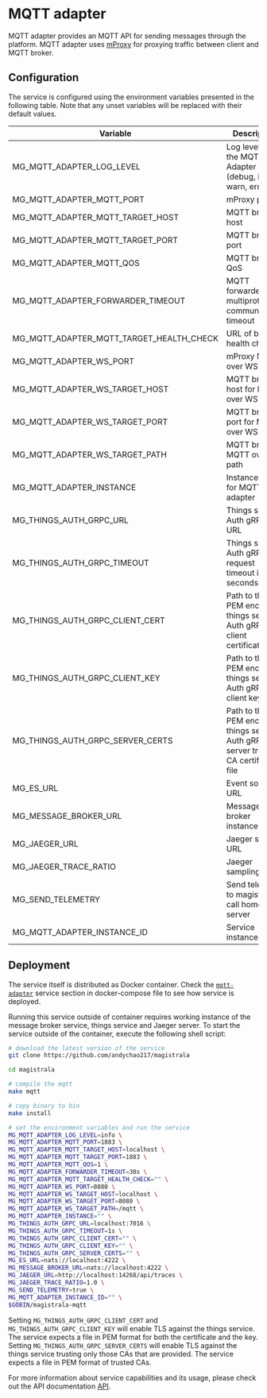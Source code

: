 # MQTT adapter

MQTT adapter provides an MQTT API for sending messages through the platform. MQTT adapter uses [mProxy](https://github.com/absmach/mproxy) for proxying traffic between client and MQTT broker.

## Configuration

The service is configured using the environment variables presented in the following table. Note that any unset variables will be replaced with their default values.

| Variable                                 | Description                                                                        | Default                             |
| ---------------------------------------- | ---------------------------------------------------------------------------------- | ----------------------------------- |
| MG_MQTT_ADAPTER_LOG_LEVEL                | Log level for the MQTT Adapter (debug, info, warn, error)                          | info                                |
| MG_MQTT_ADAPTER_MQTT_PORT                | mProxy port                                                                        | 1883                                |
| MG_MQTT_ADAPTER_MQTT_TARGET_HOST         | MQTT broker host                                                                   | localhost                           |
| MG_MQTT_ADAPTER_MQTT_TARGET_PORT         | MQTT broker port                                                                   | 1883                                |
| MG_MQTT_ADAPTER_MQTT_QOS                 | MQTT broker QoS                                                                    | 1                                   |
| MG_MQTT_ADAPTER_FORWARDER_TIMEOUT        | MQTT forwarder for multiprotocol communication timeout                             | 30s                                 |
| MG_MQTT_ADAPTER_MQTT_TARGET_HEALTH_CHECK | URL of broker health check                                                         | ""                                  |
| MG_MQTT_ADAPTER_WS_PORT                  | mProxy MQTT over WS port                                                           | 8080                                |
| MG_MQTT_ADAPTER_WS_TARGET_HOST           | MQTT broker host for MQTT over WS                                                  | localhost                           |
| MG_MQTT_ADAPTER_WS_TARGET_PORT           | MQTT broker port for MQTT over WS                                                  | 8080                                |
| MG_MQTT_ADAPTER_WS_TARGET_PATH           | MQTT broker MQTT over WS path                                                      | /mqtt                               |
| MG_MQTT_ADAPTER_INSTANCE                 | Instance name for MQTT adapter                                                     | ""                                  |
| MG_THINGS_AUTH_GRPC_URL                  | Things service Auth gRPC URL                                                       | <localhost:7016>                    |
| MG_THINGS_AUTH_GRPC_TIMEOUT              | Things service Auth gRPC request timeout in seconds                                | 1s                                  |
| MG_THINGS_AUTH_GRPC_CLIENT_CERT          | Path to the PEM encoded things service Auth gRPC client certificate file           | ""                                  |
| MG_THINGS_AUTH_GRPC_CLIENT_KEY           | Path to the PEM encoded things service Auth gRPC client key file                   | ""                                  |
| MG_THINGS_AUTH_GRPC_SERVER_CERTS         | Path to the PEM encoded things server Auth gRPC server trusted CA certificate file | ""                                  |
| MG_ES_URL                                | Event sourcing URL                                                                 | <nats://localhost:4222>             |
| MG_MESSAGE_BROKER_URL                    | Message broker instance URL                                                        | <nats://localhost:4222>             |
| MG_JAEGER_URL                            | Jaeger server URL                                                                  | <http://localhost:14268/api/traces> |
| MG_JAEGER_TRACE_RATIO                    | Jaeger sampling ratio                                                              | 1.0                                 |
| MG_SEND_TELEMETRY                        | Send telemetry to magistrala call home server                                      | true                                |
| MG_MQTT_ADAPTER_INSTANCE_ID              | Service instance ID                                                                | ""                                  |

## Deployment

The service itself is distributed as Docker container. Check the [`mqtt-adapter`](https://github.com/andychao217/magistrala/blob/main/docker/docker-compose.yml) service section in docker-compose file to see how service is deployed.

Running this service outside of container requires working instance of the message broker service, things service and Jaeger server.
To start the service outside of the container, execute the following shell script:

```bash
# download the latest version of the service
git clone https://github.com/andychao217/magistrala

cd magistrala

# compile the mqtt
make mqtt

# copy binary to bin
make install

# set the environment variables and run the service
MG_MQTT_ADAPTER_LOG_LEVEL=info \
MG_MQTT_ADAPTER_MQTT_PORT=1883 \
MG_MQTT_ADAPTER_MQTT_TARGET_HOST=localhost \
MG_MQTT_ADAPTER_MQTT_TARGET_PORT=1883 \
MG_MQTT_ADAPTER_MQTT_QOS=1 \
MG_MQTT_ADAPTER_FORWARDER_TIMEOUT=30s \
MG_MQTT_ADAPTER_MQTT_TARGET_HEALTH_CHECK="" \
MG_MQTT_ADAPTER_WS_PORT=8080 \
MG_MQTT_ADAPTER_WS_TARGET_HOST=localhost \
MG_MQTT_ADAPTER_WS_TARGET_PORT=8080 \
MG_MQTT_ADAPTER_WS_TARGET_PATH=/mqtt \
MG_MQTT_ADAPTER_INSTANCE="" \
MG_THINGS_AUTH_GRPC_URL=localhost:7016 \
MG_THINGS_AUTH_GRPC_TIMEOUT=1s \
MG_THINGS_AUTH_GRPC_CLIENT_CERT="" \
MG_THINGS_AUTH_GRPC_CLIENT_KEY="" \
MG_THINGS_AUTH_GRPC_SERVER_CERTS="" \
MG_ES_URL=nats://localhost:4222 \
MG_MESSAGE_BROKER_URL=nats://localhost:4222 \
MG_JAEGER_URL=http://localhost:14268/api/traces \
MG_JAEGER_TRACE_RATIO=1.0 \
MG_SEND_TELEMETRY=true \
MG_MQTT_ADAPTER_INSTANCE_ID="" \
$GOBIN/magistrala-mqtt
```

Setting `MG_THINGS_AUTH_GRPC_CLIENT_CERT` and `MG_THINGS_AUTH_GRPC_CLIENT_KEY` will enable TLS against the things service. The service expects a file in PEM format for both the certificate and the key. Setting `MG_THINGS_AUTH_GRPC_SERVER_CERTS` will enable TLS against the things service trusting only those CAs that are provided. The service expects a file in PEM format of trusted CAs.

For more information about service capabilities and its usage, please check out the API documentation [API](https://github.com/andychao217/magistrala/blob/main/api/asyncapi/mqtt.yml).
